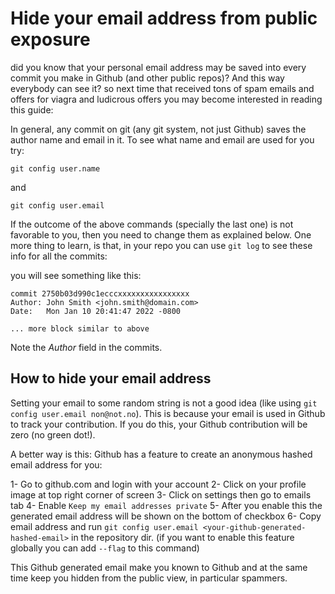 # Hide your email address from public exposure

did you know that your personal email address may be saved into every commit you make in Github (and other public repos)? And this way everybody can see it? so next time that received tons of spam emails and offers for viagra and 
ludicrous offers you may become interested in reading this guide:

In general, any commit on git (any git system, not just Github) saves the author name and email in it. To see what name and email are used for you try:

```
git config user.name
```

and 

```
git config user.email
```

If the outcome of the above commands (specially the last one) is not favorable to you, then you need to change them as explained below. One more thing to learn, is that, in your repo you can use `git log` to see these info for all the commits:

you will see something like this:
```
commit 2750b03d990c1ecccxxxxxxxxxxxxxxxx
Author: John Smith <john.smith@domain.com>
Date:   Mon Jan 10 20:41:47 2022 -0800

... more block similar to above

```

Note the *Author* field in the commits.

## How to hide your email address

Setting your email to some random string is not a good idea (like using `git config user.email non@not.no`). This is because your email is used in Github to track your contribution. If you do this, your Github contribution will be zero (no green dot!). 

A better way is this: Github has a feature to create an anonymous hashed email address for you:

1- Go to github.com and login with your account
2- Click on your profile image at top right corner of screen
3- Click on settings then go to emails tab
4- Enable `Keep my email addresses private`
5- After you enable this the generated email address will be shown on the bottom of checkbox
6- Copy email address and run `git config user.email <your-github-generated-hashed-email>` in the repository dir. (if you want to enable this feature globally you can add `--flag` to this command) 

This Github generated email make you known to Github and at the same time keep you hidden from the public view, in particular spammers.